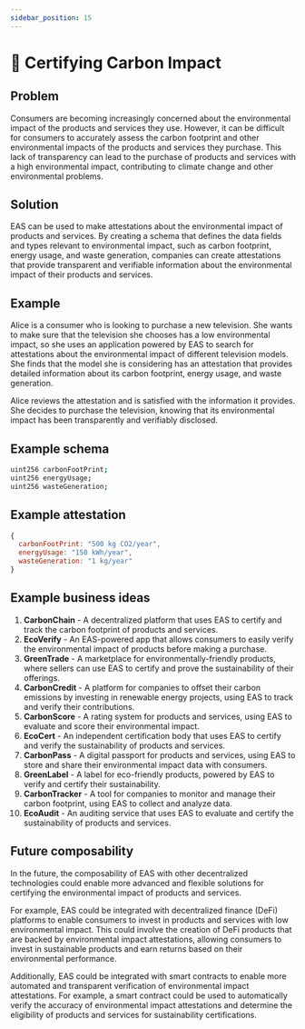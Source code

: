```yaml
---
sidebar_position: 15
---
```


# 🌱 Certifying Carbon Impact

## Problem
Consumers are becoming increasingly concerned about the environmental impact of the products and services they use. However, it can be difficult for consumers to accurately assess the carbon footprint and other environmental impacts of the products and services they purchase. This lack of transparency can lead to the purchase of products and services with a high environmental impact, contributing to climate change and other environmental problems.

## Solution
EAS can be used to make attestations about the environmental impact of products and services. By creating a schema that defines the data fields and types relevant to environmental impact, such as carbon footprint, energy usage, and waste generation, companies can create attestations that provide transparent and verifiable information about the environmental impact of their products and services.

## Example
Alice is a consumer who is looking to purchase a new television. She wants to make sure that the television she chooses has a low environmental impact, so she uses an application powered by EAS to search for attestations about the environmental impact of different television models. She finds that the model she is considering has an attestation that provides detailed information about its carbon footprint, energy usage, and waste generation.

Alice reviews the attestation and is satisfied with the information it provides. She decides to purchase the television, knowing that its environmental impact has been transparently and verifiably disclosed.

## Example schema
``` bash
uint256 carbonFootPrint;
uint256 energyUsage;
uint256 wasteGeneration;

```

## Example attestation
``` jsx
{
  carbonFootPrint: "500 kg CO2/year",
  energyUsage: "150 kWh/year",
  wasteGeneration: "1 kg/year"
}
```

## Example business ideas
1. **CarbonChain** - A decentralized platform that uses EAS to certify and track the carbon footprint of products and services.
2. **EcoVerify** - An EAS-powered app that allows consumers to easily verify the environmental impact of products before making a purchase.
3. **GreenTrade** - A marketplace for environmentally-friendly products, where sellers can use EAS to certify and prove the sustainability of their offerings.
4. **CarbonCredit** - A platform for companies to offset their carbon emissions by investing in renewable energy projects, using EAS to track and verify their contributions.
5. **CarbonScore** - A rating system for products and services, using EAS to evaluate and score their environmental impact.
6. **EcoCert** - An independent certification body that uses EAS to certify and verify the sustainability of products and services.
7. **CarbonPass** - A digital passport for products and services, using EAS to store and share their environmental impact data with consumers.
8. **GreenLabel** - A label for eco-friendly products, powered by EAS to verify and certify their sustainability.
9. **CarbonTracker** - A tool for companies to monitor and manage their carbon footprint, using EAS to collect and analyze data.
10. **EcoAudit** - An auditing service that uses EAS to evaluate and certify the sustainability of products and services.

## Future composability
In the future, the composability of EAS with other decentralized technologies could enable more advanced and flexible solutions for certifying the environmental impact of products and services.

For example, EAS could be integrated with decentralized finance (DeFi) platforms to enable consumers to invest in products and services with low environmental impact. This could involve the creation of DeFi products that are backed by environmental impact attestations, allowing consumers to invest in sustainable products and earn returns based on their environmental performance.

Additionally, EAS could be integrated with smart contracts to enable more automated and transparent verification of environmental impact attestations. For example, a smart contract could be used to automatically verify the accuracy of environmental impact attestations and determine the eligibility of products and services for sustainability certifications.
